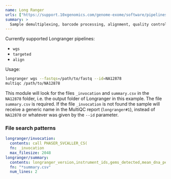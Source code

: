 ```yaml
---
name: Long Ranger
urls: ["https://support.10xgenomics.com/genome-exome/software/pipelines/latest/what-is-long-ranger"]
summary: >
  Sample demultiplexing, barcode processing, alignment, quality control, variant calling, phasing, and structural variant calling
---
```


Currently supported Longranger pipelines:

- `wgs`
- `targeted`
- `align`

Usage:

```bash
longranger wgs --fastqs=/path/to/fastq --id=NA12878
multiqc /path/to/NA12878
```

This module will look for the files `_invocation` and `summary.csv` in the `NA12878` folder, i.e. the output folder of Longranger in this example. The file `summary.csv` is required. If the file `_invocation` is not found the sample will receive a generic name in the MultiQC report (`longranger#1`), instead of `NA12878` or whatever was given by the `--id` parameter.

### File search patterns

```yaml
longranger/invocation:
  contents: call PHASER_SVCALLER_CS(
  fn: _invocation
  max_filesize: 2048
longranger/summary:
  contents: longranger_version,instrument_ids,gems_detected,mean_dna_per_gem,bc_on_whitelist,bc_mean_qscore,n50_linked_reads_per_molecule
  fn: "*summary.csv"
  num_lines: 2
```

